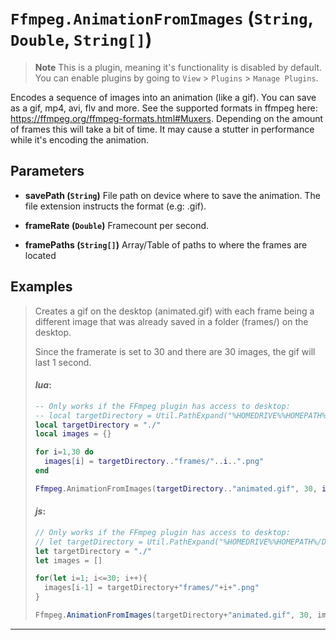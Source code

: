 # `Ffmpeg.AnimationFromImages` (```String```, ```Double```, ```String[]```)
> **Note**
> This is a plugin, meaning it's functionality is disabled by default.
> You can enable plugins by going to `View` > `Plugins` > `Manage Plugins`.

Encodes a sequence of images into an animation (like a gif).
You can save as a gif, mp4, avi, flv and more. See the supported formats in ffmpeg here: https://ffmpeg.org/ffmpeg-formats.html#Muxers.
Depending on the amount of frames this will take a bit of time. It may cause a stutter in performance while it's encoding the animation.

## Parameters
* **savePath (```String```)** 
	File path on device where to save the animation. The file extension instructs the format (e.g: .gif).

* **frameRate (```Double```)** 
	Framecount per second.

* **framePaths (```String[]```)** 
	Array/Table of paths to where the frames are located


## Examples
> Creates a gif on the desktop (animated.gif) with each frame being a different image that was already saved in a folder (frames/) on the desktop.
> 
> Since the framerate is set to 30 and there are 30 images, the gif will last 1 second.
> 
> #### _lua_:
> ```lua
> -- Only works if the FFmpeg plugin has access to desktop:
> -- local targetDirectory = Util.PathExpand("%HOMEDRIVE%%HOMEPATH%/Desktop/")
> local targetDirectory = "./"
> local images = {}
> 
> for i=1,30 do
>   images[i] = targetDirectory.."frames/"..i..".png"
> end
> 
> Ffmpeg.AnimationFromImages(targetDirectory.."animated.gif", 30, images)
> ```
> 
> #### _js_:
> ```js
> // Only works if the FFmpeg plugin has access to desktop:
> // let targetDirectory = Util.PathExpand("%HOMEDRIVE%%HOMEPATH%/Desktop/")
> let targetDirectory = "./"
> let images = []
> 
> for(let i=1; i<=30; i++){
>   images[i-1] = targetDirectory+"frames/"+i+".png"
> }
> 
> Ffmpeg.AnimationFromImages(targetDirectory+"animated.gif", 30, images)
> ```
---
